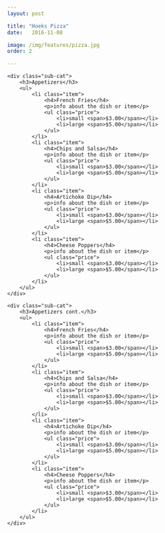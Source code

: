 ```yaml
---
layout: post

title: "Hoeks Pizza"
date:   2016-11-08

image: /img/features/pizza.jpg
order: 2

---
```


<div class="menu">

	<div class="sub-cat">
		<h3>Appetizers</h3>
		<ul>
			<li class="item">
				<h4>French Fries</h4>
				<p>info about the dish or item</p>
				<ul class="price">
					<li>small <span>$3.00</span></li>
					<li>large <span>$5.00</span></li>
				</ul>
			</li>
			<li class="item">
				<h4>Chips and Salsa</h4>
				<p>info about the dish or item</p>
				<ul class="price">
					<li>small <span>$3.00</span></li>
					<li>large <span>$5.00</span></li>
				</ul>
			</li>
			<li class="item">
				<h4>Artichoke Dip</h4>
				<p>info about the dish or item</p>
				<ul class="price">
					<li>small <span>$3.00</span></li>
					<li>large <span>$5.00</span></li>
				</ul>
			</li>
			<li class="item">
				<h4>Cheese Poppers</h4>
				<p>info about the dish or item</p>
				<ul class="price">
					<li>small <span>$3.00</span></li>
					<li>large <span>$5.00</span></li>
				</ul>
			</li>
		</ul>
	</div>

	<div class="sub-cat">
		<h3>Appetizers cont.</h3>
		<ul>
			<li class="item">
				<h4>French Fries</h4>
				<p>info about the dish or item</p>
				<ul class="price">
					<li>small <span>$3.00</span></li>
					<li>large <span>$5.00</span></li>
				</ul>
			</li>
			<li class="item">
				<h4>Chips and Salsa</h4>
				<p>info about the dish or item</p>
				<ul class="price">
					<li>small <span>$3.00</span></li>
					<li>large <span>$5.00</span></li>
				</ul>
			</li>
			<li class="item">
				<h4>Artichoke Dip</h4>
				<p>info about the dish or item</p>
				<ul class="price">
					<li>small <span>$3.00</span></li>
					<li>large <span>$5.00</span></li>
				</ul>
			</li>
			<li class="item">
				<h4>Cheese Poppers</h4>
				<p>info about the dish or item</p>
				<ul class="price">
					<li>small <span>$3.00</span></li>
					<li>large <span>$5.00</span></li>
				</ul>
			</li>
		</ul>
	</div>

</div>